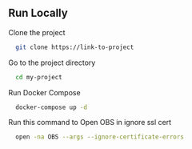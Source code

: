 
## Run Locally

Clone the project
```bash
  git clone https://link-to-project
```

Go to the project directory

```bash
  cd my-project
```

Run Docker Compose 

```bash
  docker-compose up -d
```

Run this command to Open OBS in ignore ssl cert

```bash
  open -na OBS --args --ignore-certificate-errors
```

